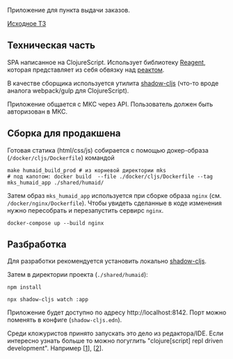 Приложение для пункта выдачи заказов.

[Исходное ТЗ](https://docs.google.com/document/d/1xqsWxsj-Jce0fKbazC7S0uiY6Ze4zFkCx6r9sNfzpes/edit)

## Техническая часть 

SPA написанное на ClojureScript. Использует библиотеку [Reagent](https://reagent-project.github.io/), которая представляет из себя обвязку над [реактом](https://reactjs.org/).

В качестве сборщика используется утилита [shadow-cljs](https://shadow-cljs.github.io/docs/UsersGuide.html#_standalone_via_code_npm_code) (что-то вроде аналога webpack/gulp для ClojureScript).

Приложение общается с МКС через API. Пользователь должен быть авторизован в МКС.

## Сборка для продакшена

Готовая статика (html/css/js) собирается с помощью докер-образа (`/docker/cljs/Dockerfile`) командой

    make humaid_build_prod # из корневой директории mks
    # под капотом: docker build  --file ./docker/cljs/Dockerfile --tag mks_humaid_app ./shared/humaid/

Затем образ `mks_humaid_app` используется при сборке образа ``nginx`` (см. `/docker/nginx/Dockerfile`).
Чтобы увидеть сделанные в коде изменения нужно пересобрать и перезапустить сервирс `nginx`.

    docker-compose up --build nginx

## Разбработка

Для разработки рекомендуется установить локально [shadow-cljs](https://shadow-cljs.github.io/docs/UsersGuide.html#_installation).

Затем в директории проекта (`./shared/humaid`):

    npm install

    npx shadow-cljs watch :app

Приложение будет доступно по адресу http://localhost:8142. Порт можно поменять в конфиге (`shadow-cljs.edn`).

Среди кложуристов принято запускать это дело из редактора/IDE. Если интересно узнать больше то можно погуглить "clojure[script] repl driven development". Например [[1](https://www.youtube.com/watch?v=rQ802kSaip4)], [[2](https://www.youtube.com/watch?v=Qx0-pViyIDU)].

